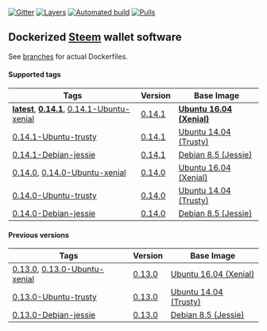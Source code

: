 [![Gitter](https://badges.gitter.im/Join%20Chat.svg)](https://gitter.im/TigerND/docker-steem-wallet)
[![Layers](https://images.microbadger.com/badges/image/teego/steem-wallet.svg)](http://microbadger.com/images/teego/steem-wallet "Get your own image badge on microbadger.com")
[![Automated build](https://img.shields.io/docker/automated/teego/steem-wallet.svg)]()
[![Pulls](https://img.shields.io/docker/pulls/teego/steem-wallet.svg)]()

## Dockerized [Steem](https://github.com/steemit/steem) wallet software

See [branches](https://github.com/TigerND/docker-steem-wallet/branches) for actual Dockerfiles.

#### Supported tags

| Tags | Version | Base Image |
|---|---|---|
| **[latest](https://hub.docker.com/r/teego/steem-wallet/builds/bifbmwhpkvenv4laktfbak5/)**, **[0.14.1](https://hub.docker.com/r/teego/steem-wallet/builds/bifbmwhpkvenv4laktfbak5/)**, [0.14.1-Ubuntu-xenial](https://hub.docker.com/r/teego/steem-wallet/builds/bifbmwhpkvenv4laktfbak5/) | [0.14.1](https://github.com/steemit/steem/releases/tag/v0.14.1) | **[Ubuntu 16.04 (Xenial)](https://github.com/tianon/docker-brew-ubuntu-core/blob/3485528d76452eff9e7d3b3f222bd21a966659a5/xenial/Dockerfile)** |
| [0.14.1-Ubuntu-trusty](https://hub.docker.com/r/teego/steem-wallet/builds/bt6furndprwm6rv2dtzngvh/) | [0.14.1](https://github.com/steemit/steem/releases/tag/v0.14.1) | [Ubuntu 14.04 (Trusty)](https://github.com/tianon/docker-brew-ubuntu-core/blob/3485528d76452eff9e7d3b3f222bd21a966659a5/trusty/Dockerfile) |
| [0.14.1-Debian-jessie](https://hub.docker.com/r/teego/steem-wallet/builds/balmevetklotkicuds5ogus/) | [0.14.1](https://github.com/steemit/steem/releases/tag/v0.14.1) | [Debian 8.5 (Jessie)](https://github.com/tianon/docker-brew-debian/blob/589b967ff4364528ebd686b002a6ee00f00f4657/jessie/Dockerfile) |
| [0.14.0](https://hub.docker.com/r/teego/steem-wallet/builds/bbccvjgdvvpyvpuv6r7rcvc/), [0.14.0-Ubuntu-xenial](https://hub.docker.com/r/teego/steem-wallet/builds/bbccvjgdvvpyvpuv6r7rcvc/) | [0.14.0](https://github.com/steemit/steem/releases/tag/v0.14.0) | [Ubuntu 16.04 (Xenial)](https://github.com/tianon/docker-brew-ubuntu-core/blob/3485528d76452eff9e7d3b3f222bd21a966659a5/xenial/Dockerfile) |
| [0.14.0-Ubuntu-trusty](https://hub.docker.com/r/teego/steem-wallet/builds/b4fvxksl9aclrmym6e5asvo/) | [0.14.0](https://github.com/steemit/steem/releases/tag/v0.14.0) | [Ubuntu 14.04 (Trusty)](https://github.com/tianon/docker-brew-ubuntu-core/blob/3485528d76452eff9e7d3b3f222bd21a966659a5/trusty/Dockerfile) |
| [0.14.0-Debian-jessie](https://hub.docker.com/r/teego/steem-wallet/builds/b6ogrkaaedp4ywkimkmjmmx/) | [0.14.0](https://github.com/steemit/steem/releases/tag/v0.14.0) | [Debian 8.5 (Jessie)](https://github.com/tianon/docker-brew-debian/blob/589b967ff4364528ebd686b002a6ee00f00f4657/jessie/Dockerfile) |

#### Previous versions

| Tags | Version | Base Image |
|---|---|---|
| [0.13.0](https://hub.docker.com/r/teego/steem-wallet/builds/baveywph8vngeicoyfkyvu9/), [0.13.0-Ubuntu-xenial](https://hub.docker.com/r/teego/steem-wallet/builds/baveywph8vngeicoyfkyvu9/) | [0.13.0](https://github.com/steemit/steem/releases/tag/v0.13.0) | [Ubuntu 16.04 (Xenial)](https://github.com/tianon/docker-brew-ubuntu-core/blob/3485528d76452eff9e7d3b3f222bd21a966659a5/xenial/Dockerfile) |
| [0.13.0-Ubuntu-trusty](https://hub.docker.com/r/teego/steem-wallet/builds/b6rm6dr6fdhfxvrresm2y5a/) | [0.13.0](https://github.com/steemit/steem/releases/tag/v0.13.0) | [Ubuntu 14.04 (Trusty)](https://github.com/tianon/docker-brew-ubuntu-core/blob/3485528d76452eff9e7d3b3f222bd21a966659a5/trusty/Dockerfile) |
| [0.13.0-Debian-jessie](https://hub.docker.com/r/teego/steem-wallet/builds/bfdtkuhepz8tez3ceazozvd/) | [0.13.0](https://github.com/steemit/steem/releases/tag/v0.13.0) | [Debian 8.5 (Jessie)](https://github.com/tianon/docker-brew-debian/blob/589b967ff4364528ebd686b002a6ee00f00f4657/jessie/Dockerfile) |

